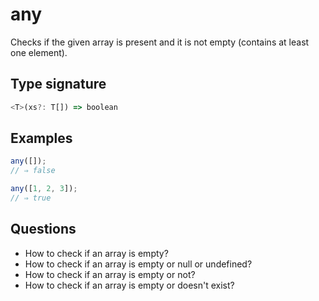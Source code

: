 # any

Checks if the given array is present and it is not empty (contains at least one element).

## Type signature

<!-- prettier-ignore-start -->
```typescript
<T>(xs?: T[]) => boolean
```
<!-- prettier-ignore-end -->

## Examples

<!-- prettier-ignore-start -->
```javascript
any([]);
// ⇒ false
```

```javascript
any([1, 2, 3]);
// ⇒ true
```
<!-- prettier-ignore-end -->

## Questions

- How to check if an array is empty?
- How to check if an array is empty or null or undefined?
- How to check if an array is empty or not?
- How to check if an array is empty or doesn't exist?
